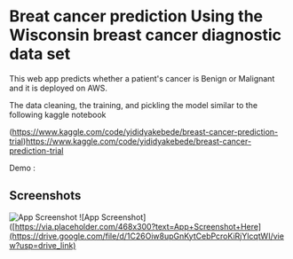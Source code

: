 # Breat cancer prediction Using the Wisconsin breast cancer diagnostic data set 

This web app predicts whether a patient's cancer is Benign or Malignant and it is deployed on AWS.

The data cleaning, the training, and pickling the model similar to the following kaggle notebook 

(https://www.kaggle.com/code/yididyakebede/breast-cancer-prediction-trial)https://www.kaggle.com/code/yididyakebede/breast-cancer-prediction-trial


Demo : 

## Screenshots

![App Screenshot]([https://via.placeholder.com/468x300?text=App+Screenshot+Here](https://drive.google.com/file/d/1V1C0gR6mhrFQTtHIOp14ec0wG_6lbNQ1/view?usp=drive_link)https://drive.google.com/file/d/1V1C0gR6mhrFQTtHIOp14ec0wG_6lbNQ1/view?usp=drive_link)
![App Screenshot]([https://via.placeholder.com/468x300?text=App+Screenshot+Here](https://drive.google.com/file/d/1C26Oiw8upGnKytCebPcroKiRjYlcqtWI/view?usp=drive_link)

